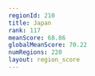 ```yaml
---
regionId: 210
title: Japan
rank: 117
meanScore: 68.86
globalMeanScore: 70.22
numRegions: 220
layout: region_score
---
```

